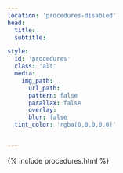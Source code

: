 ```yaml
---
location: 'procedures-disabled'
head:
  title:
  subtitle:

style:
  id: 'procedures'
  class: 'alt'
  media:
    img_path:
      url_path:
      pattern: false
      parallax: false
      overlay:
      blur: false
  tint_color: 'rgba(0,0,0,0.0)'  


---
```

{% include procedures.html %}
